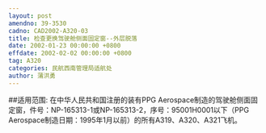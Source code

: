 ```yaml
---
layout: post
amendno: 39-3530
cadno: CAD2002-A320-03
title: 检查更换驾驶舱侧面固定窗--外层脱落
date: 2002-01-23 00:00:00 +0800
effdate: 2002-02-02 00:00:00 +0800
tag: A320
categories: 民航西南管理局适航处
author: 蒲洪勇
---
```


##适用范围:
在中华人民共和国注册的装有PPG Aerospace制造的驾驶舱侧面固定窗，件号：NP-165313-1或NP-165313-2，序号：95001H0001以下（PPG Aerospace制造日期：1995年1月以前）的所有A319、A320、A321飞机。

